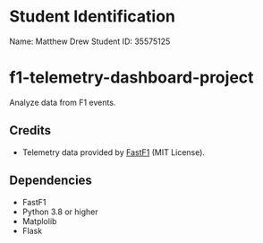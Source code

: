 # Student Identification
Name: Matthew Drew
Student ID: 35575125

# f1-telemetry-dashboard-project
Analyze data from F1 events.

## Credits
- Telemetry data provided by [FastF1](https://github.com/theOehrly/Fast-F1) (MIT License).

## Dependencies
- FastF1
- Python 3.8 or higher
- Matplolib
- Flask
